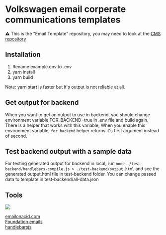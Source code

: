 # Volkswagen email corperate communications templates

⚠️ This is the "Email Template" repository, you may need to look at the [CMS repository](https://github.com/whynotearth/Volkswagen-email-corporate-communications-CMS)

## Installation

1. Rename example.env to .env
2. yarn install
3. yarn build

Note: yarn start is faster but it's output is not reliable at all.

## Get output for backend

When you want to get an output to use in backend, you should change environment variable FOR_BACKEND=true in .env file and build again.  
There is a helper that works with this variable, When you enable this environment variable, `for_backend` helper returns it's first argument instead of second.

## Test backend output with a sample data

For testing generated output for backend in local, run `node ./test-backend/handlebars-compile.js > ./test-backend/output.html` and see the generated output.html file in test-backend folder. You can change passed data to template in test-backend/all-data.json


## Tools

[<img src="https://raw.githubusercontent.com/whynotearth/shinta-mani-wild/master/src/assets/img/browserstack-logo.png">](https://browserstack.com)

[emailonacid.com](https://emailonacid.com)  
[Foundation emails](https://get.foundation/emails/docs/)  
[handlebarsjs](https://handlebarsjs.com/)  